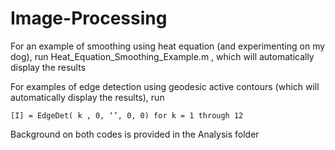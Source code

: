 # Image-Processing
For an example of smoothing using heat equation (and experimenting on my dog), 
run Heat_Equation_Smoothing_Example.m , which will automatically display the results

For examples of edge detection using geodesic active contours (which will automatically display the results), run  

	[I] = EdgeDet( k , 0, ‘’, 0, 0) for k = 1 through 12

Background on both codes is provided in the Analysis folder
